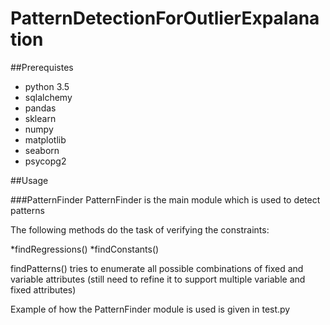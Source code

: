 # PatternDetectionForOutlierExpalanation

##Prerequistes
* python 3.5
* sqlalchemy
* pandas
* sklearn
* numpy
* matplotlib
* seaborn
* psycopg2

##Usage

###PatternFinder
PatternFinder is the main module which is used to detect patterns

The following methods do the task of verifying the constraints:

*findRegressions()
*findConstants()

findPatterns() tries to enumerate all possible combinations of fixed and variable attributes
(still need to refine it to support multiple variable and fixed attributes)

Example of how the PatternFinder module is used is given in test.py

